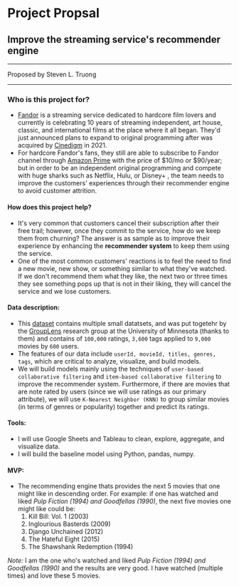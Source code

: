# Project Propsal
## Improve the streaming service's recommender engine
---

Proposed by Steven L. Truong

---

### Who is this project for?
- [Fandor](https://relaunch.fandor.com/) is a streaming service dedicated to hardcore film lovers and currently is celebrating 10 years of streaming independent, art house, classic, and international films at the place where it all began. They'd just announced plans to expand to original programming after was acquired by [Cinedigm](https://en.wikipedia.org/wiki/Cinedigm) in 2021.
- For hardcore Fandor's fans, they still are able to subscribe to Fandor channel through [Amazon Prime](https://www.amazon.com/gp/video/storefront/ref=sxts_1_0_edd32cad-acfd-4298-8c2a-68bae5fb7510?benefitId=fandor&ie=UTF8&pd_rd_r=a7ad5a14-cab9-47a7-8e46-3e2557c40ac1&pd_rd_w=1Gn0B&pd_rd_wg=DWsSU&pf_rd_p=edd32cad-acfd-4298-8c2a-68bae5fb7510&pf_rd_r=2H92VKSENCN2F80T7VJQ&qid=1614878606) with the price of $10/mo or $90/year; but in order to be an independent original programming and compete with huge sharks such as Netflix, Hulu, or Disney+ , the team needs to improve the customers' experiences through their recommender engine to avoid customer attrition.

#### How does this project help?
- It's very common that customers cancel their subscription after their free trail; however, once they commit to the service, how do we keep them from churning? The answer is as sample as to improve their experience by enhancing the **recommender system** to keep them using the service.
- One of the most common customers' reactions is to feel the need to find a new movie, new show, or something similar to what they've watched. If we don't recommend them what they like, the next two or three times they see something pops up that is not in their liking, they will cancel the service and we lose customers.

#### Data description:
- This [dataset](https://grouplens.org/datasets/movielens/) contains multiple small datatsets, and was put togetehr by the [GroupLens](https://movielens.org/) research group at the University of Minnesota (thanks to them) and contains of `100,000` ratings, `3,600` tags applied to `9,000` movies by `600` users. 
- The features of our data include `userId, movieId, titles, genres, tags`, which are critical to analyze, visualize, and build models.
- We will build models mainly using the techniques of `user-based collaborative filtering` and `item-based collaborative filtering` to improve the recommender system. Furthermore, if there are movies that are note rated by users (since we will use ratings as our primary attribute), we will use `K-Nearest Neighbor (KNN)` to group similar movies (in terms of genres or popularity) together and predict its ratings.

#### Tools:
- I will use Google Sheets and Tableau to clean, explore, aggregate, and visualize data.
- I will build the baseline model using Python, pandas, numpy.
 
#### MVP:
- The recommending engine thats provides the next 5 movies that one might like in descending order. For example: if one has watched and liked *Pulp Fiction (1994) and Goodfellas (1990)*, the next five movies one might like could be:
    1. Kill Bill: Vol. 1 (2003)
    2. Inglourious Basterds (2009)
    3. Django Unchained (2012)
    4. The Hateful Eight (2015)
    5. The Shawshank Redemption (1994)

*Note:* I am the one who's watched and liked *Pulp Fiction (1994) and Goodfellas (1990)* and the results are very good. I have watched (multiple times) and love these 5 movies.
